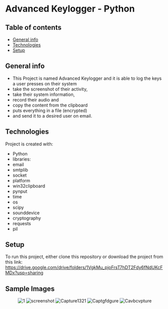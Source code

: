 # Advanced Keylogger - Python

## Table of contents
* [General info](#general-info)
* [Technologies](#technologies)
* [Setup](#setup)

## General info
* This Project is named Advanced Keylogger and it is able to log the keys a user presses on their system  
* take the screenshot of their activity,
* take their system information,
* record their audio and 
* copy the content from the clipboard
* puts everything in a file (encrypted)
* and send it to a desired user on email.
	
## Technologies
Project is created with:
* Python
* libraries:
* email
* smtplib
* socket
* platform
* win32clipboard
* pynput
* time
* os
* scipy
* sounddevice
* cryptography
* requests
* pil


	
## Setup
To run this project, either clone this repository or download the project from this link:
https://drive.google.com/drive/folders/1VgkMu_pjoFrsT7hDT2Fdy6fNdUKcFMDx?usp=sharing

## Sample Images

<p align="center">
	<img src="https://i.ibb.co/5T6d9sf/1.png" alt="1" border="0">
	<img src="https://i.ibb.co/njbmqxV/screenshot.png" alt="screenshot" border="0">
	<img src="https://i.ibb.co/bKC1ZNg/Capture1321.png" alt="Capture1321" border="0">
	<img src="https://i.ibb.co/k29n27X/Captgfdgure.png" alt="Captgfdgure" border="0">
	<img src="https://i.ibb.co/M5xRjdK/Cavbcvpture.png" alt="Cavbcvpture" border="0"
	
</p>
